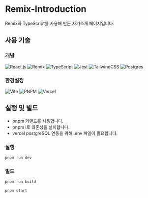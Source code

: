 # Remix-Introduction
Remix와 TypeScript를 사용해 만든 자기소개 페이지입니다.


## 사용 기술
### 개발
![React.js](https://img.shields.io/badge/React.js-%2320232a.svg?style=for-the-badge&logo=react&logoColor=%2361DAFB)
![Remix](https://img.shields.io/badge/remix-%23000.svg?style=for-the-badge&logo=remix&logoColor=white)
![TypeScript](https://shields.io/badge/TypeScript-3178C6?style=for-the-badge&logo=TypeScript&logoColor=FFF)
![Jest](https://img.shields.io/badge/-jest-%23C21325?style=for-the-badge&logo=jest&logoColor=white)
![TailwindCSS](https://img.shields.io/badge/tailwindcss-%2338B2AC.svg?style=for-the-badge&logo=tailwind-css&logoColor=white)
![Postgres](https://img.shields.io/badge/postgres-%23316192.svg?style=for-the-badge&logo=postgresql&logoColor=white)

### 환경설정
![Vite](https://img.shields.io/badge/vite-%23646CFF.svg?style=for-the-badge&logo=vite&logoColor=white)
![PNPM](https://img.shields.io/badge/pnpm-%234a4a4a.svg?style=for-the-badge&logo=pnpm&logoColor=f69220)
![Vercel](https://img.shields.io/badge/vercel-%23000000.svg?style=for-the-badge&logo=vercel&logoColor=white)

<!-- ![Zod](https://img.shields.io/badge/zod-%233068b7.svg?style=for-the-badge&logo=zod&logoColor=white) --> 

## 실행 및 빌드
- pnpm 커맨드를 사용합니다.
- pnpm i로 의존성을 설치합니다.
- vercel postgreSQL 연동을 위해 .env 파일이 필요합니다.

### 실행
```sh
pnpm run dev
```


### 빌드

```sh
pnpm run build
```

```sh
pnpm start
```
